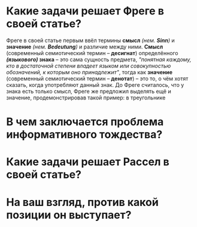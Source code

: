 # Какие задачи решает Фреге в своей статье?

Фреге в своей статье первым ввёл термины **смысл** *(нем. **Sinn**)* и **значение** *(нем. **Bedeutung**)* и различие между ними. **Смысл** (современный семиотический термин – **десигнат**) определённого ***(языкового)* знака** – это сама сущность предмета, *"понятная каждому, кто в достаточной степени владеет языком или совокупностью обозначений, к которым оно принадлежит"*, тогда как **значение** (современный семиотический термин – **денотат**) – это то, о чём хотят сказать, когда употребляют данный знак. До Фреге считалось, что у знака есть только смысл, Фреге же предложил выделять ещё и значение, продемонстрировав такой пример: в треугольнике

# В чем заключается проблема информативного тождества? 

# Какие задачи решает Рассел в своей статье? 

# На ваш взгляд, против какой позиции он выступает? 

